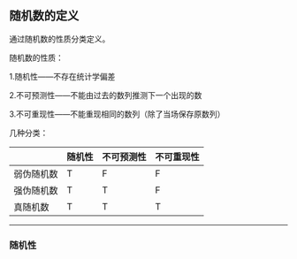 ## 随机数的定义

通过随机数的性质分类定义。

随机数的性质：

1.随机性——不存在统计学偏差

2.不可预测性——不能由过去的数列推测下一个出现的数

3.不可重现性——不能重现相同的数列（除了当场保存原数列）


几种分类：

|       | 随机性 | 不可预测性 | 不可重现性 |
| ----- | --- | ----- | ----- |
| 弱伪随机数 | T   | F     | F     |
| 强伪随机数 | T   | T     | F     |
| 真随机数  | T   | T     | T     |


---
### 随机性


